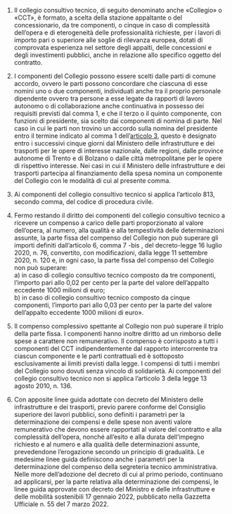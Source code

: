 1. Il collegio consultivo tecnico, di seguito denominato anche «Collegio» o «CCT», è formato, a scelta della stazione appaltante o del concessionario, da tre componenti, o cinque in caso di complessità dell’opera e di eterogeneità delle professionalità richieste, per i lavori di importo pari o superiore alle soglie di rilevanza europea, dotati di comprovata esperienza nel settore degli appalti, delle concessioni e degli investimenti pubblici, anche in relazione allo specifico oggetto del contratto.

2. I componenti del Collegio possono essere scelti dalle parti di comune accordo, ovvero le parti possono concordare che ciascuna di esse nomini uno o due componenti, individuati anche tra il proprio personale dipendente ovvero tra persone a esse legate da rapporti di lavoro autonomo o di collaborazione anche continuativa in possesso dei requisiti previsti dal comma 1, e che il terzo o il quinto componente, con funzioni di presidente, sia scelto dai componenti di nomina di parte. Nel caso in cui le parti non trovino un accordo sulla nomina del presidente entro il termine indicato al comma 1 dell’[articolo 3](/index.html?article=allegato-5.2-articolo-3&version=2), questo è designato entro i successivi cinque giorni dal Ministero delle infrastrutture e dei trasporti per le opere di interesse nazionale, dalle regioni, dalle province autonome di Trento e di Bolzano o dalle città metropolitane per le opere di rispettivo interesse. Nei casi in cui il Ministero delle infrastrutture e dei trasporti partecipa al finanziamento della spesa nomina un componente del Collegio con le modalità di cui al presente comma.

3. Ai componenti del collegio consultivo tecnico si applica l’articolo 813, secondo comma, del codice di procedura civile.

4. Fermo restando il diritto dei componenti del collegio consultivo tecnico a ricevere un compenso a carico delle parti proporzionato al valore dell’opera, al numero, alla qualità e alla tempestività delle determinazioni assunte, la parte fissa del compenso del Collegio non può superare gli importi definiti dall’articolo 6, comma 7 -bis , del decreto-legge 16 luglio 2020, n. 76, convertito, con modificazioni, dalla legge 11 settembre 2020, n. 120 e, in ogni caso, la parte fissa del compenso del Collegio non può superare:<br>a) in caso di collegio consultivo tecnico composto da tre componenti, l’importo pari allo 0,02 per cento per la parte del valore dell’appalto eccedente 1000 milioni di euro;<br>b) in caso di collegio consultivo tecnico composto da cinque componenti, l’importo pari allo 0,03 per cento per la parte del valore dell’appalto eccedente 1000 milioni di euro».

5. Il compenso complessivo spettante al Collegio non può superare il triplo della parte fissa. I componenti hanno inoltre diritto ad un rimborso delle spese a carattere non remunerativo. Il compenso è corrisposto a tutti i componenti del CCT indipendentemente dal rapporto intercorrente tra ciascun componente e le parti contrattuali ed è sottoposto esclusivamente ai limiti previsti dalla legge. I compensi di tutti i membri del Collegio sono dovuti senza vincolo di solidarietà. Ai componenti del collegio consultivo tecnico non si applica l’articolo 3 della legge 13 agosto 2010, n. 136.

6. Con apposite linee guida adottate con decreto del Ministero delle infrastrutture e dei trasporti, previo parere conforme del Consiglio superiore dei lavori pubblici, sono definiti i parametri per la determinazione dei compensi e delle spese non aventi valore remunerativo che devono essere rapportati al valore del contratto e alla complessità dell’opera, nonché all’esito e alla durata dell’impegno richiesto e al numero e alla qualità delle determinazioni assunte, prevedendone l’erogazione secondo un principio di gradualità. Le medesime linee guida definiscono anche i parametri per la determinazione del compenso della segreteria tecnico amministrativa. Nelle more dell’adozione del decreto di cui al primo periodo, continuano ad applicarsi, per la parte relativa alla determinazione dei compensi, le linee guida approvate con decreto del Ministro e delle infrastrutture e delle mobilità sostenibili 17 gennaio 2022, pubblicato nella Gazzetta Ufficiale n. 55 del 7 marzo 2022.